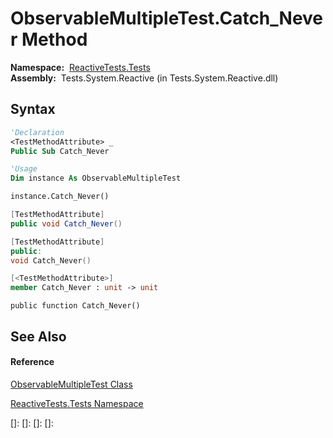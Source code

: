 # ObservableMultipleTest.Catch\_Never Method

**Namespace:**  [ReactiveTests.Tests](ReactiveTests.Tests\ReactiveTests.Tests.md)  
**Assembly:**  Tests.System.Reactive (in Tests.System.Reactive.dll)

## Syntax

```vb
'Declaration
<TestMethodAttribute> _
Public Sub Catch_Never
```

```vb
'Usage
Dim instance As ObservableMultipleTest

instance.Catch_Never()
```

```csharp
[TestMethodAttribute]
public void Catch_Never()
```

```c++
[TestMethodAttribute]
public:
void Catch_Never()
```

```fsharp
[<TestMethodAttribute>]
member Catch_Never : unit -> unit 
```

```jscript
public function Catch_Never()
```

## See Also

#### Reference

[ObservableMultipleTest Class](ObservableMultipleTest\ObservableMultipleTest.md)

[ReactiveTests.Tests Namespace](ReactiveTests.Tests\ReactiveTests.Tests.md)

[]: 
[]: 
[]: 
[]: 